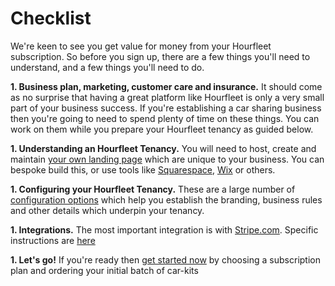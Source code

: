 # Checklist  

We're keen to see you get value for money from your Hourfleet subscription. So before you sign up, there are a few things you'll need to understand, and a few things you'll need to do. 

**1. Business plan, marketing, customer care and insurance.** It should come as no surprise that having a great platform like Hourfleet is only a very small part of your business success. If you're establishing a car sharing business then you're going to need to spend plenty of time on these things. You can work on them while you prepare your Hourfleet tenancy as guided below.

**1. Understanding an Hourfleet Tenancy.** You will need to host, create and maintain [your own landing page](yoursite.html) which are unique to your business. You can bespoke build this, or use tools like [Squarespace](http://squarespace.com), [Wix](http://wix.com) or others.

**1. Configuring your Hourfleet Tenancy.** These are a large number of [configuration options](http://docs.hourfleet.com/youconfigure.html) which help you establish the branding, business rules and other details which underpin your tenancy. 

**1. Integrations.** The most important integration is with [Stripe.com](http://stripe.com). Specific instructions are [here](http://docs.hourfleet.com/youprovide.html)   

**1. Let's go!** If you're ready then [get started now](https://www.hourfleet.com/getstarted) by choosing a subscription plan and ordering your initial batch of car-kits   


